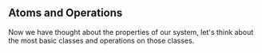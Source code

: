 ## Atoms and Operations

Now we have thought about the properties of our system, let's think about the most basic classes and operations on those classes.
